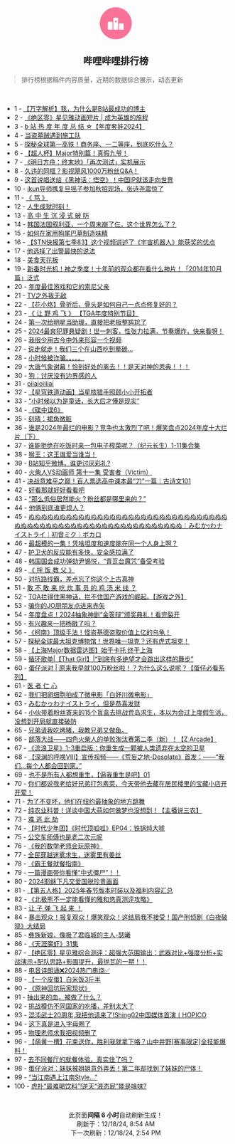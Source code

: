 <div align="center">
    <img src="./assets/icon_rank.png" alt="logo" />
    <h2>哔哩哔哩排行榜</h>
</div>

> 排行榜根据稿件内容质量，近期的数据综合展示，动态更新

<br />

<ul><li><span>1 - <a href=https://www.bilibili.com/BV1VEqoYmEKi target=_blank>【万字解析】我，为什么是B站最成功的博主</a></span></li><li><span>2 - <a href=https://www.bilibili.com/BV1nNqoY4EYg target=_blank>《绝区零》星见雅动画短片&nbsp;|&nbsp;成为英雄的旅程</a></span></li><li><span>3 - <a href=https://www.bilibili.com/BV16mBMY4EsZ target=_blank>b&nbsp;站&nbsp;热&nbsp;度&nbsp;年&nbsp;度&nbsp;总&nbsp;结&nbsp;☆【年度套娃2024】</a></span></li><li><span>4 - <a href=https://www.bilibili.com/BV1iqBFYwEGk target=_blank>当盗墓贼遇到施工队</a></span></li><li><span>5 - <a href=https://www.bilibili.com/BV12rB5YRE15 target=_blank>探秘全球第一高铁！商务座、一二等座，到底吃什么？</a></span></li><li><span>6 - <a href=https://www.bilibili.com/BV1rHqZYeEpE target=_blank>【超人杯】Major特别篇！真假九爷！</a></span></li><li><span>7 - <a href=https://www.bilibili.com/BV1fJq9YJEnw target=_blank>《明日方舟：终末地》「再次测试」实机展示</a></span></li><li><span>8 - <a href=https://www.bilibili.com/BV1rEknYzEmf target=_blank>久违的同框？影视飓风1000万粉丝Q&amp;A！</a></span></li><li><span>9 - <a href=https://www.bilibili.com/BV1nhBVYCE8A target=_blank>这首说唱送给《黑神话：悟空》！中国IP就该走向世界</a></span></li><li><span>10 - <a href=https://www.bilibili.com/BV1YrqZYDENd target=_blank>ikun导师携复旦摇子参加秋招现场，张诗尧震惊了</a></span></li><li><span>11 - <a href=https://www.bilibili.com/BV1eZqiY8EiP target=_blank>《&nbsp;骂&nbsp;》</a></span></li><li><span>12 - <a href=https://www.bilibili.com/BV1woBNY9EsC target=_blank>人生成就时刻！</a></span></li><li><span>13 - <a href=https://www.bilibili.com/BV1c7B5YGEuz target=_blank>高&nbsp;中&nbsp;生&nbsp;沉&nbsp;浸&nbsp;式&nbsp;破&nbsp;防</a></span></li><li><span>14 - <a href=https://www.bilibili.com/BV1sJBuYvEaK target=_blank>韩国法国叙利亚，一个周末崩了仨，这个世界怎么了？</a></span></li><li><span>15 - <a href=https://www.bilibili.com/BV1C7qdYbEYU target=_blank>如何在家用狗尾巴草制造味精</a></span></li><li><span>16 - <a href=https://www.bilibili.com/BV1sfqZYuEAZ target=_blank>【STN快报第七季83】这个视频讲述了《宇宙机器人》能获奖的优点</a></span></li><li><span>17 - <a href=https://www.bilibili.com/BV17tBjYVEW2 target=_blank>他选择了出警最快的说法</a></span></li><li><span>18 - <a href=https://www.bilibili.com/BV1BDBMYsEMF target=_blank>美食天花板</a></span></li><li><span>19 - <a href=https://www.bilibili.com/BV1nvBLYUEzn target=_blank>新番时光机！神之季度！十年前的观众都在看什么神片！「2014年10月篇」泛式</a></span></li><li><span>20 - <a href=https://www.bilibili.com/BV1FEBjYJESD target=_blank>年度最佳游戏和它的索尼父亲</a></span></li><li><span>21 - <a href=https://www.bilibili.com/BV1VhBNYrExc target=_blank>TV之外我无敌</a></span></li><li><span>22 - <a href=https://www.bilibili.com/BV1tpBLYoELg target=_blank>【花小烙】骨折后，骨头是如何自己一点点修复好的？</a></span></li><li><span>23 - <a href=https://www.bilibili.com/BV1hEB7YMERC target=_blank>《&nbsp;让&nbsp;野&nbsp;鸡&nbsp;飞&nbsp;》&nbsp;【TGA年度特别节目】</a></span></li><li><span>24 - <a href=https://www.bilibili.com/BV1KeqoYqEQj target=_blank>第一次给明星当助理，直接把老板整尴尬了</a></span></li><li><span>25 - <a href=https://www.bilibili.com/BV1g9BVYZEsm target=_blank>2024最爽犯罪悬疑剧！世一刺客，性张力拉满，节奏爆炸，快来看呀！</a></span></li><li><span>26 - <a href=https://www.bilibili.com/BV1wLBjYHEEY target=_blank>我很少用古今中外来形容一个视频</a></span></li><li><span>27 - <a href=https://www.bilibili.com/BV1Rqk3YvE8H target=_blank>说走就走！我们三个在山西吃到晕碳...</a></span></li><li><span>28 - <a href=https://www.bilibili.com/BV1PzqoYPEv6 target=_blank>小时候被诈骗。。。。。</a></span></li><li><span>29 - <a href=https://www.bilibili.com/BV1SCqdYrER5 target=_blank>大唐气象谢幕！恰到好处的离去！！是天对神的恩典！！！</a></span></li><li><span>30 - <a href=https://www.bilibili.com/BV1uwBjYcEtL target=_blank>狗：讨厌没有边界感的人</a></span></li><li><span>31 - <a href=https://www.bilibili.com/BV1zfB5YVECB target=_blank>oiiaioiiiiai</a></span></li><li><span>32 - <a href=https://www.bilibili.com/BV1pjq9YpEEG target=_blank>【星穹铁道动画】当星核猎手照顾小小开拓者</a></span></li><li><span>33 - <a href=https://www.bilibili.com/BV1cfBNYpEpP target=_blank>“小时候以为是童话，长大后才懂是现实”</a></span></li><li><span>34 - <a href=https://www.bilibili.com/BV1xjqqY7EVY target=_blank>《碟中谍6》</a></span></li><li><span>35 - <a href=https://www.bilibili.com/BV1QPBFY9EJy target=_blank>刻晴：裙角微脏</a></span></li><li><span>36 - <a href=https://www.bilibili.com/BV1CXB5Y7E8g target=_blank>谁是2024年最烂的电影？竞争也太激烈了吧！爆笑盘点2024年度十大烂片（下）</a></span></li><li><span>37 - <a href=https://www.bilibili.com/BV16HqdYdELG target=_blank>谁能拒绝在吃饭时来一包电子榨菜呢？（纪元长生）1-11集合集</a></span></li><li><span>38 - <a href=https://www.bilibili.com/BV1JNqoY4Egb target=_blank>猴王：这王谁爱当谁当！</a></span></li><li><span>39 - <a href=https://www.bilibili.com/BV15XBLYTEb9 target=_blank>B站知乎微博，谁更讨厌彩礼?</a></span></li><li><span>40 - <a href=https://www.bilibili.com/BV1XBBEYVEWx target=_blank>火柴人VS动画师&nbsp;第十一集&nbsp;受害者（Victim）</a></span></li><li><span>41 - <a href=https://www.bilibili.com/BV14iq4Y9Eow target=_blank>决战意难平之巅！百人票选高中课本最“刀”一篇｜古诗文101</a></span></li><li><span>42 - <a href=https://www.bilibili.com/BV1LmBLY6EzU target=_blank>好看那就好好看看吧</a></span></li><li><span>43 - <a href=https://www.bilibili.com/BV1SuqZYkE3o target=_blank>“那么低俗居然能火？粉丝都是哪里来的？”</a></span></li><li><span>44 - <a href=https://www.bilibili.com/BV1eqqZYWEdF target=_blank>他俩到底谁更烦人？</a></span></li><li><span>45 - <a href=https://www.bilibili.com/BV1Y9iZYUE6y target=_blank>ぬぬぬぬぬぬぬぬぬぬぬぬぬぬぬぬぬぬぬぬぬぬぬぬぬぬぬぬぬぬぬぬぬぬぬぬぬぬぬぬぬぬぬぬぬぬぬぬぬぬぬぬぬぬぬぬぬぬぬ￤みむかｩわナイストライ￤初音ミク￤ボカロ</a></span></li><li><span>46 - <a href=https://www.bilibili.com/BV15oqoYQEi6 target=_blank>最超模的一集！凭啥坦度和速度能在同一个人身上啊？</a></span></li><li><span>47 - <a href=https://www.bilibili.com/BV1KDBNYZEuP target=_blank>护卫犬的反应能有多快，安全感拉满了</a></span></li><li><span>48 - <a href=https://www.bilibili.com/BV16wqoYbEQE target=_blank>韩国国会成功弹劾尹锡悦，“青瓦台魔咒”备受考验</a></span></li><li><span>49 - <a href=https://www.bilibili.com/BV1JSkGYjECF target=_blank>《&nbsp;拌&nbsp;饭&nbsp;教&nbsp;父&nbsp;》</a></span></li><li><span>50 - <a href=https://www.bilibili.com/BV1qhqZYtEZH target=_blank>对抗路线霸，差点忘了你这个上古真神</a></span></li><li><span>51 - <a href=https://www.bilibili.com/BV1PgBjYREKE target=_blank>敢&nbsp;不&nbsp;敢&nbsp;来&nbsp;吃&nbsp;炊&nbsp;事&nbsp;员&nbsp;的&nbsp;鸡&nbsp;汤&nbsp;米&nbsp;线&nbsp;？</a></span></li><li><span>52 - <a href=https://www.bilibili.com/BV1wtBFYuEgV target=_blank>TGA拦得住黑神话，拦不住国产游戏的崛起。【游戏之外】</a></span></li><li><span>53 - <a href=https://www.bilibili.com/BV1QjBPYwEBx target=_blank>骗你的JO厨朋友点进来赤矢</a></span></li><li><span>54 - <a href=https://www.bilibili.com/BV115qZYuEep target=_blank>年度盘点！2024抽象神剧“金答辩”颁奖典礼！看完裂开</a></span></li><li><span>55 - <a href=https://www.bilibili.com/BV1g4BgYSEtv target=_blank>有兴趣来一把杨戬了吗？</a></span></li><li><span>56 - <a href=https://www.bilibili.com/BV1AjBEYbExY target=_blank>《柯南》顶级手法！怪盗基德盗取价值上亿的乌龟！</a></span></li><li><span>57 - <a href=https://www.bilibili.com/BV14Fq6YdEym target=_blank>探秘全球最大坦克博物馆！世界唯一坦克？还有虎式坦克！</a></span></li><li><span>58 - <a href=https://www.bilibili.com/BV1D7BPYhEcp target=_blank>【上海Major数据雷达图】始于卡托&nbsp;终于上海</a></span></li><li><span>59 - <a href=https://www.bilibili.com/BV1bbBMY6EKT target=_blank>循环歌单|【That&nbsp;Girl】|“到底有多绝望才会跳出这样的舞步”</a></span></li><li><span>60 - <a href=https://www.bilibili.com/BV1koBNY9EGd target=_blank>蛋仔派对&nbsp;|&nbsp;原来我早就100万粉丝啦！？为什么这么说呢？【蛋仔必看系列】</a></span></li><li><span>61 - <a href=https://www.bilibili.com/BV1QAqZY2EVf target=_blank>医&nbsp;者&nbsp;仁&nbsp;心</a></span></li><li><span>62 - <a href=https://www.bilibili.com/BV1GQBVYFEH7 target=_blank>我们把卵细胞拍成了微电影「白妤川微电影」</a></span></li><li><span>63 - <a href=https://www.bilibili.com/BV1fWqdYsELM target=_blank>みむかゥわナイストライ，但是恭喜发财</a></span></li><li><span>64 - <a href=https://www.bilibili.com/BV1gzBNYKEoX target=_blank>小伙带着粉丝寄来的15个盲盒去挑战荒岛求生，本以为会过上度假生活，没想到开局就直接破防</a></span></li><li><span>65 - <a href=https://www.bilibili.com/BV1e8B5YPEVm target=_blank>兄弟请我吃烤猪，我教兄弟又做鱼。</a></span></li><li><span>66 - <a href=https://www.bilibili.com/BV1nwqoYbEB7 target=_blank>部落大战——四色火柴人的单败淘汰赛第二季（新）！【Z&nbsp;Arcade】</a></span></li><li><span>67 - <a href=https://www.bilibili.com/BV1AuB5YmECQ target=_blank>《流浪卫星》1-3重启版：你重生成一颗被人类遗弃在太空的卫星</a></span></li><li><span>68 - <a href=https://www.bilibili.com/BV1EGqfYhEPc target=_blank>【深渊的呼唤VIII】宣传视频——《荒妄之地-Desolate》首发：——“我们...每个人都会回到家。”</a></span></li><li><span>69 - <a href=https://www.bilibili.com/BV1KRBuYrEfX target=_blank>也不是所有人都想重生，【逼我重生是吧】01</a></span></li><li><span>70 - <a href=https://www.bilibili.com/BV1Q7BKYuE2g target=_blank>你们都说我老给好兄弟打包素菜，今天带他去藏在居民楼里的宝藏小店开开荤！</a></span></li><li><span>71 - <a href=https://www.bilibili.com/BV1FVBGYTELZ target=_blank>为了不变坏，他们在纽约最抽象的地方跳舞</a></span></li><li><span>72 - <a href=https://www.bilibili.com/BV1uABjY8Ehb target=_blank>纯农业科普！详谈中国大蒜如何做梦也没想到！【主播说三农】</a></span></li><li><span>73 - <a href=https://www.bilibili.com/BV1gAqZYmEDc target=_blank>难&nbsp;逃&nbsp;此&nbsp;劫</a></span></li><li><span>74 - <a href=https://www.bilibili.com/BV1doqoYDEwD target=_blank>【时代少年团】《时代顶呱呱》EP04：铁锅炖大唬</a></span></li><li><span>75 - <a href=https://www.bilibili.com/BV1UJBLYfEef target=_blank>公交车师傅也是老二次元呢</a></span></li><li><span>76 - <a href=https://www.bilibili.com/BV15DquYnEpL target=_blank>《我的数学老师会玩原神》</a></span></li><li><span>77 - <a href=https://www.bilibili.com/BV1D4BgYUEjh target=_blank>全民穿越迷雾求生，迷雾里有姜丝</a></span></li><li><span>78 - <a href=https://www.bilibili.com/BV1vLkGYzE7S target=_blank>《霸王餐就餐指南》</a></span></li><li><span>79 - <a href=https://www.bilibili.com/BV1BDBMYsEo1 target=_blank>一篇漫画带你看懂“中式僵尸”！！</a></span></li><li><span>80 - <a href=https://www.bilibili.com/BV1yLqZYBE7u target=_blank>2024耶稣下凡交爱国税珍贵画面</a></span></li><li><span>81 - <a href=https://www.bilibili.com/BV1ZoqfYbEcU target=_blank>【第五人格】2025年春节版本时装以及福利内容汇总</a></span></li><li><span>82 - <a href=https://www.bilibili.com/BV1siBJYeEVV target=_blank>《北极熊不一定能看懂的雅和悠真测评攻略》</a></span></li><li><span>83 - <a href=https://www.bilibili.com/BV1WaBLYDEy2 target=_blank>让&nbsp;子&nbsp;弹&nbsp;飞&nbsp;起&nbsp;来&nbsp;！</a></span></li><li><span>84 - <a href=https://www.bilibili.com/BV1sSBNYbEQX target=_blank>暴击观众！报复观众！爆笑观众！这结局我不接受！国产刑侦剧《白夜破晓》大结局</a></span></li><li><span>85 - <a href=https://www.bilibili.com/BV1bDqZYyEDY target=_blank>彝族新娘，像极了君临城的主人-瑟曦</a></span></li><li><span>86 - <a href=https://www.bilibili.com/BV1rAqfYiEY5 target=_blank>《天涯魔虾》31集</a></span></li><li><span>87 - <a href=https://www.bilibili.com/BV1r5q9YXECT target=_blank>【绝区零】星见雅综合测评：超强大范围输出：武器对比+强度分析+实战演示+配队思路+影画提升，最抛瓦的一期！！</a></span></li><li><span>88 - <a href=https://www.bilibili.com/BV1f7B5Y3EDs target=_blank>电音诗朗诵❌2024热门串烧✅</a></span></li><li><span>89 - <a href=https://www.bilibili.com/BV1YoB7YGE7T target=_blank>【一个皮蛋】白米饭3斤半</a></span></li><li><span>90 - <a href=https://www.bilibili.com/BV1LZqfYfE7a target=_blank>《原神回坑玩家现状》</a></span></li><li><span>91 - <a href=https://www.bilibili.com/BV1AuB5YmErH target=_blank>抽出来的血，被做了什么？</a></span></li><li><span>92 - <a href=https://www.bilibili.com/BV1sRqdYPEsA target=_blank>挑战模仿不同国家的吃播，差别太大了</a></span></li><li><span>93 - <a href=https://www.bilibili.com/BV1RrqUYfEA7 target=_blank>混沌武士20周年,我把他请来了!Shing02中国媒体首演丨HOPICO</a></span></li><li><span>94 - <a href=https://www.bilibili.com/BV1FJBjYUEkP target=_blank>这下真是进入字母圈了</a></span></li><li><span>95 - <a href=https://www.bilibili.com/BV1DwqdYzEQw target=_blank>物理老师求我把视频删了</a></span></li><li><span>96 - <a href=https://www.bilibili.com/BV1NiqoYKEcq target=_blank>【萌黄一槽】花束送你，胜利我就拿下咯？山中井野[赛事限定]全技能爆料！</a></span></li><li><span>97 - <a href=https://www.bilibili.com/BV1WhBLYHEez target=_blank>去不同餐厅的就餐体验，真实住了吗？</a></span></li><li><span>98 - <a href=https://www.bilibili.com/BV1coB5Y1EXx target=_blank>蛋仔派对：妹妹被姐姐意外弄丢！第二年却找到了妹妹的尸体！</a></span></li><li><span>99 - <a href=https://www.bilibili.com/BV19WBgYDEGP target=_blank>“当江南遇上江南Style...”</a></span></li><li><span>100 - <a href=https://www.bilibili.com/BV1Q3BPYvEqQ target=_blank>虎扑“最难喝饮料”!逆天“液态屁”能是啥味?</a></span></li></ul>

<br />

<p align=center>此页面<strong>间隔 6 小时</strong>自动刷新生成！<br>刷新于：12/18/24, 8:54 AM<br>下一次刷新：12/18/24, 2:54 PM</p>
